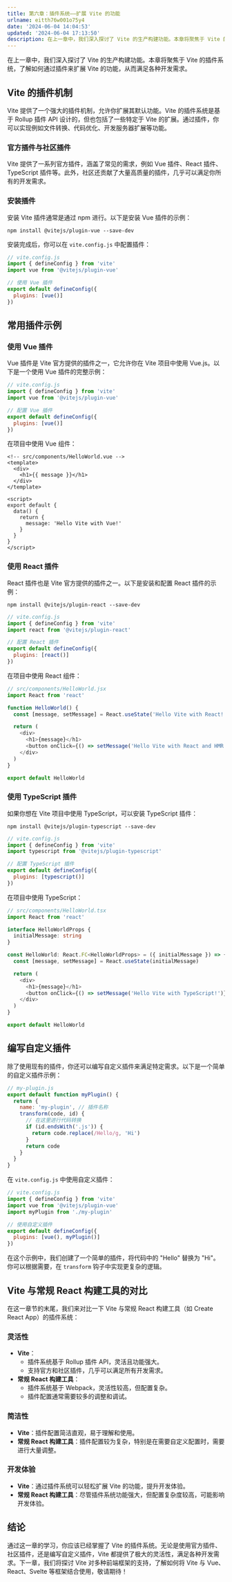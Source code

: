 ```yaml
---
title: 第六章：插件系统——扩展 Vite 的功能
urlname: eitth76w001o75y4
date: '2024-06-04 14:04:53'
updated: '2024-06-04 17:13:50'
description: 在上一章中，我们深入探讨了 Vite 的生产构建功能。本章将聚焦于 Vite 的插件系统，了解如何通过插件来扩展 Vite 的功能，从而满足各种开发需求。Vite 的插件机制Vite 提供了一个强大的插件机制，允许你扩展其默认功能。Vite 的插件系统是基于 Rollup 插件 API 设计的...
---
```


在上一章中，我们深入探讨了 Vite 的生产构建功能。本章将聚焦于 Vite 的插件系统，了解如何通过插件来扩展 Vite 的功能，从而满足各种开发需求。

## Vite 的插件机制

Vite 提供了一个强大的插件机制，允许你扩展其默认功能。Vite 的插件系统是基于 Rollup 插件 API 设计的，但也包括了一些特定于 Vite 的扩展。通过插件，你可以实现例如文件转换、代码优化、开发服务器扩展等功能。

### 官方插件与社区插件

Vite 提供了一系列官方插件，涵盖了常见的需求，例如 Vue 插件、React 插件、TypeScript 插件等。此外，社区还贡献了大量高质量的插件，几乎可以满足你所有的开发需求。

### 安装插件

安装 Vite 插件通常是通过 npm 进行。以下是安装 Vue 插件的示例：

```shell
npm install @vitejs/plugin-vue --save-dev
```

安装完成后，你可以在 `vite.config.js` 中配置插件：

```javascript
// vite.config.js
import { defineConfig } from 'vite'
import vue from '@vitejs/plugin-vue'

// 使用 Vue 插件
export default defineConfig({
  plugins: [vue()]
})
```

## 常用插件示例

### 使用 Vue 插件

Vue 插件是 Vite 官方提供的插件之一，它允许你在 Vite 项目中使用 Vue.js。以下是一个使用 Vue 插件的完整示例：

```javascript
// vite.config.js
import { defineConfig } from 'vite'
import vue from '@vitejs/plugin-vue'

// 配置 Vue 插件
export default defineConfig({
  plugins: [vue()]
})
```

在项目中使用 Vue 组件：

```vue
<!-- src/components/HelloWorld.vue -->
<template>
  <div>
    <h1>{{ message }}</h1>
  </div>
</template>

<script>
export default {
  data() {
    return {
      message: 'Hello Vite with Vue!'
    }
  }
}
</script>
```

### 使用 React 插件

React 插件也是 Vite 官方提供的插件之一。以下是安装和配置 React 插件的示例：

```shell
npm install @vitejs/plugin-react --save-dev
```

```javascript
// vite.config.js
import { defineConfig } from 'vite'
import react from '@vitejs/plugin-react'

// 配置 React 插件
export default defineConfig({
  plugins: [react()]
})
```

在项目中使用 React 组件：

```javascript
// src/components/HelloWorld.jsx
import React from 'react'

function HelloWorld() {
  const [message, setMessage] = React.useState('Hello Vite with React!')

  return (
    <div>
      <h1>{message}</h1>
      <button onClick={() => setMessage('Hello Vite with React and HMR!')}>Click Me</button>
    </div>
  )
}

export default HelloWorld
```

### 使用 TypeScript 插件

如果你想在 Vite 项目中使用 TypeScript，可以安装 TypeScript 插件：

```shell
npm install @vitejs/plugin-typescript --save-dev
```

```javascript
// vite.config.js
import { defineConfig } from 'vite'
import typescript from '@vitejs/plugin-typescript'

// 配置 TypeScript 插件
export default defineConfig({
  plugins: [typescript()]
})
```

在项目中使用 TypeScript：

```typescript
// src/components/HelloWorld.tsx
import React from 'react'

interface HelloWorldProps {
  initialMessage: string
}

const HelloWorld: React.FC<HelloWorldProps> = ({ initialMessage }) => {
  const [message, setMessage] = React.useState(initialMessage)

  return (
    <div>
      <h1>{message}</h1>
      <button onClick={() => setMessage('Hello Vite with TypeScript!')}>Click Me</button>
    </div>
  )
}

export default HelloWorld
```

## 编写自定义插件

除了使用现有的插件，你还可以编写自定义插件来满足特定需求。以下是一个简单的自定义插件示例：

```javascript
// my-plugin.js
export default function myPlugin() {
  return {
    name: 'my-plugin', // 插件名称
    transform(code, id) {
      // 在这里进行代码转换
      if (id.endsWith('.js')) {
        return code.replace(/Hello/g, 'Hi')
      }
      return code
    }
  }
}
```

在 `vite.config.js` 中使用自定义插件：

```javascript
// vite.config.js
import { defineConfig } from 'vite'
import vue from '@vitejs/plugin-vue'
import myPlugin from './my-plugin'

// 使用自定义插件
export default defineConfig({
  plugins: [vue(), myPlugin()]
})
```

在这个示例中，我们创建了一个简单的插件，将代码中的 "Hello" 替换为 "Hi"。你可以根据需要，在 `transform` 钩子中实现更复杂的逻辑。

## Vite 与常规 React 构建工具的对比

在这一章节的末尾，我们来对比一下 Vite 与常规 React 构建工具（如 Create React App）的插件系统：

### 灵活性

-  **Vite**： 
   - 插件系统基于 Rollup 插件 API，灵活且功能强大。
   - 支持官方和社区插件，几乎可以满足所有开发需求。
-  **常规 React 构建工具**： 
   - 插件系统基于 Webpack，灵活性较高，但配置复杂。
   - 插件配置通常需要较多的调整和调试。

### 简洁性

- **Vite**：插件配置简洁直观，易于理解和使用。
- **常规 React 构建工具**：插件配置较为复杂，特别是在需要自定义配置时，需要进行大量调整。

### 开发体验

- **Vite**：通过插件系统可以轻松扩展 Vite 的功能，提升开发体验。
- **常规 React 构建工具**：尽管插件系统功能强大，但配置复杂度较高，可能影响开发体验。

## 结论

通过这一章的学习，你应该已经掌握了 Vite 的插件系统。无论是使用官方插件、社区插件，还是编写自定义插件，Vite 都提供了极大的灵活性，满足各种开发需求。下一章，我们将探讨 Vite 对多种前端框架的支持，了解如何将 Vite 与 Vue、React、Svelte 等框架结合使用，敬请期待！
